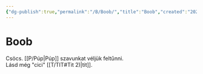 ```yaml
---
{"dg-publish":true,"permalink":"/B/Boob/","title":"Boob","created":"2023-11-21T02:48","updated":"2024-10-24T22:18"}
---
```



# Boob

Csöcs. [[P/Púp\|Púp]] szavunkat véljük feltűnni.  
Lásd még "cici" [[T/TIT#Tit 2)\|tit]].  